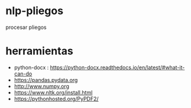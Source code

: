 # nlp-pliegos
procesar pliegos

# herramientas
* python-docx : https://python-docx.readthedocs.io/en/latest/#what-it-can-do
* https://pandas.pydata.org
* http://www.numpy.org
* https://www.nltk.org/install.html
* https://pythonhosted.org/PyPDF2/

